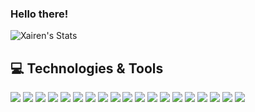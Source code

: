 ### Hello there!


<img src="https://github.com/xairen/ProfileCard/blob/master/profile-summary-card-output/tokyonight/0-profile-details.svg" alt="Xairen's Stats">

## 💻 Technologies & Tools
![](https://img.shields.io/badge/Code-Python-blue)
![](https://img.shields.io/badge/Code-Java-red)
![](https://img.shields.io/badge/Cloud-AWS-orange)
![](https://img.shields.io/badge/Cloud-GCP-blue)
![](https://img.shields.io/badge/Database-SQL-lightgrey)
![](https://img.shields.io/badge/Database-MongoDB-green)
![](https://img.shields.io/badge/Database-Neo4j-brightgreen)
![](https://img.shields.io/badge/Protocol-MQTT-lightgrey)
![](https://img.shields.io/badge/Protocol-HTTP%2FS-blue)
![](https://img.shields.io/badge/Protocol-TCP%2FIP-red)
![](https://img.shields.io/badge/IoT-Raspberry_Pi-critical)
![](https://img.shields.io/badge/IoT-Smart_Bulbs-yellowgreen)
![](https://img.shields.io/badge/IoT-M5_Stack-lightgrey)
![](https://img.shields.io/badge/Web-Flask-yellow)
![](https://img.shields.io/badge/Web-HTML%2FCSS%2FJS-green)
![](https://img.shields.io/badge/Web-PHP-purple)
![](https://img.shields.io/badge/Framework-FlutterFlow-blueviolet)
![](https://img.shields.io/badge/Language-Dart-lightblue)
![](https://img.shields.io/badge/Database-Firebase-yellow)

<!--
**xairen/xairen** is a ✨ _special_ ✨ repository because its `README.md` (this file) appears on your GitHub profile.

Here are some ideas to get you started:

- 🔭 I’m currently working on ...
- 🌱 I’m currently learning ...
- 👯 I’m looking to collaborate on ...
- 🤔 I’m looking for help with ...
- 💬 Ask me about ...
- 📫 How to reach me: ...
- 😄 Pronouns: ...
- ⚡ Fun fact: ...
-->
